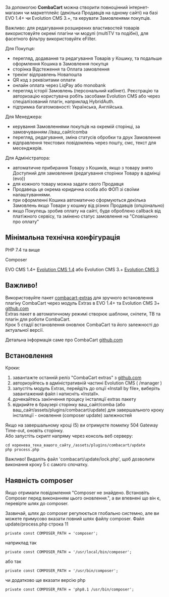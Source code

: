 За допомогою **CombaCart** можна створити повноцінний інтернет-магазин чи маркетплейс (декілька Продавців на одному сайті) на базі EVO 1.4+ чи Evolution CMS 3.+, та керувати Замовленями покупців.

Важливо: для редагування розширених властивостей товарів використовуйте окремі плагіни чи модулі (multiTV та подібні), для фасетного фільтру використовуйтк eFilter.

Для Покупця:
- перегляд, додавання та редагування Товарів у Кошику, та подальше оформлення Кошика в Замовлення покупця
- сторінка Відстеження та Оплата замовлення
- трекінг відправлень Новапошта
- QR код з реквізитами оплати
- онлайн оплата через LiqPay або monobank
- перегляд історії Замовлень (персональний кабінет). Реєстрацію та авторизацію користувача робіть засобами Evolution CMS або через спеціалізований плагін, наприклад HybridAuth.
- підтримка багатомовності: Українська, Англійська.

Для Менеджера:
- керування Замовленнями покупців на окремій сторінці, за замовчуванням //ваш_сайт/comba
- перегляд, редагування, зміна статусів обробки та друк Замовлення
- відправлення текстових повідомлень через пошту, смс, текст для месенджерів.

Для Адміністратора:
- автоматичне прибирання Товару з Кошиків, якщо з товару знято Доступний для замовлення (редагування сторінки Товару в адмінці (evo))
- для кожного товару можна задати свого Продавця
- Продавець це окрема юридична особа або ФОП зі своїми налаштуваннями.
- при оформленні Кошика автоматично сформуються декілька Замовлень якщо Товари у кошику від різних Продавців (опціонально) 
- якщо Покупець зробив оплату на сайті, буде оброблено callback від платіжного сервісу, та змінено статус замовлення на "Сповіщенно про оплату"


## Мінімальна технічна конфігурація ##

PHP 7.4 та вище

Composer 

EVO CMS 1.4+ [Evolution CMS 1.4](https://github.com/evolution-cms/evolution/tree/1.4.x)
або 
Evolution CMS 3.+ [Evolution CMS 3](https://github.com/evolution-cms/evolution/tree/3.2.x)


## Важливо! ## 
Використовуйте пакет [combacart-extras](https://github.com/zatomant/combacart-extras) для зручного встановлення плагіну CombaCart через модуль Extras в EVO 1.4+ та Evolution CMS 3+ [github.com](https://github.com/evolution-cms/evolution)    
Extras пакет в автоматичному режимі створює шаблони, сніпети, ТВ та плагін для роботи CombaCart.  
Крок 5 стадії встановлення оновлює CombaCart та його залежності до актуальної версії.  

Детальна інформація саме про CombaCart [github.com](https://github.com/zatomant/combacart)  

## Встановлення ##
  
Кроки:  
1. завантажте останній реліз "CombaCart extras" з [github.com](https://github.com/zatomant/combacart-extras/archive/refs/heads/main.zip)
2. авторизуйтесь в адміністративній частині Evolution CMS ( /manager )
3. запустіть модуль Extras, перейдіть до опції «Install by file», виберіть завантажений файл і натисніть «Install».
4. дочекайтесь закінчення процесу інсталяції extras пакету
5. відкрийте в браузері сторінку ваш_сайт/comba (або ваш_сайт/assets/plugins/combacart/update) для завершального кроку інсталяції - оновлення (composer update) залежностей  

Якщо на завершальному кроці (5) ви отримуєте помилку 504 Gateway Time-out, оновіть сторінку.  
Або запустіть скрипт напряму через консоль веб серверу:  
```
cd коренева_тека_вашого_сайту_/assets/plugins/combacart/update
php process.php
```

Важливо! Видаліть файл 'combacart/update/lock.php', щоб дозволити виконання кроку 5 с самого спочатку.  

##  Наявність composer ##  
  
Якщо отримали повідомлення "Composer не знайдено. Встановіть Composer перед виконанням цього оновлення.", а ви впевнені що він є, перевірте шлях до composer.

Зазвичай, шлях до composer регулюється глобально системно, але ви можете примусово вказати повний шлях файлу composer. 
Файл update/process.php строка 11
```
private const COMPOSER_PATH = 'composer';
```
наприклад так
```
private const COMPOSER_PATH = '/usr/local/bin/composer';
```
або так
```
private const COMPOSER_PATH = '/usr/bin/composer';
```
чи додатково ще вказати версію php
```
private const COMPOSER_PATH = 'php8.1 /usr/bin/composer';
```
